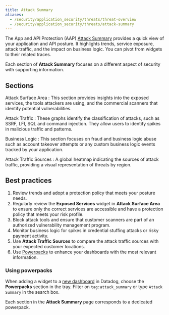 ```yaml
---
title: Attack Summary
aliases:
  - /security/application_security/threats/threat-overview
  - /security/application_security/threats/attack-summary
---
```


<!-- {{< img src="security/application_security/threats/appsec-threat-overview-page-top.png" alt="Screenshot of the AAP Attack Summary page"  >}} -->

The App and API Protection (AAP) [Attack Summary][2] provides a quick view of your application and API posture. It highlights trends, service exposure, attack traffic, and the impact on business logic. You can pivot from widgets to their related traces.

Each section of **Attack Summary** focuses on a different aspect of security with supporting information.

## Sections

Attack Surface Area
: This section provides insights into the exposed services, the tools attackers are using, and the commercial scanners that identify potential vulnerabilities.

Attack Traffic
: These graphs identify the classification of attacks, such as SSRF, LFI, SQL and command injection. They allow users to identify spikes in malicious traffic and patterns.

Business Logic
: This section focuses on fraud and business logic abuse such as account takeover attempts or any custom business logic events tracked by your application.

Attack Traffic Sources
: A global heatmap indicating the sources of attack traffic, providing a visual representation of threats by region.

## Best practices

1. Review trends and adopt a protection policy that meets your posture needs.
2. Regularly review the **Exposed Services** widget in **Attack Surface Area** to ensure only the correct services are accessible and have a protection policy that meets your risk profile.
3. Block attack tools and ensure that customer scanners are part of an authorized vulnerability management program.
4. Monitor business logic for spikes in credential stuffing attacks or risky payment activity.
5. Use **Attack Traffic Sources** to compare the attack traffic sources with your expected customer locations.
6. Use [Powerpacks](#using-powerpacks) to enhance your dashboards with the most relevant information.

### Using powerpacks

When adding a widget to a [new dashboard][1] in Datadog, choose the **Powerpacks** section in the tray. Filter on `tag:attack_summary` or type `Attack Summary` in the search box.
 
Each section in the **Attack Summary** page corresponds to a dedicated powerpack.

[1]: https://app.datadoghq.com/dashboard/lists
[2]: https://app.datadoghq.com/security/appsec/threat
